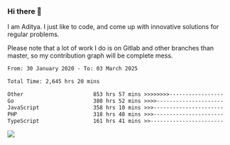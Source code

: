 ### Hi there 👋

I am Aditya. I just like to code, and come up with innovative solutions for regular problems.

Please note that a lot of work I do is on Gitlab and other branches than master, so my contribution graph will be complete mess.

<!--START_SECTION:waka-->

```txt
From: 30 January 2020 - To: 03 March 2025

Total Time: 2,645 hrs 20 mins

Other                      853 hrs 57 mins >>>>>>>>-----------------   32.28 %
Go                         380 hrs 52 mins >>>>---------------------   14.40 %
JavaScript                 358 hrs 10 mins >>>----------------------   13.54 %
PHP                        318 hrs 48 mins >>>----------------------   12.05 %
TypeScript                 161 hrs 41 mins >>-----------------------   06.11 %
```

<!--END_SECTION:waka-->

![](https://komarev.com/ghpvc/?username=BrainBuzzer)
